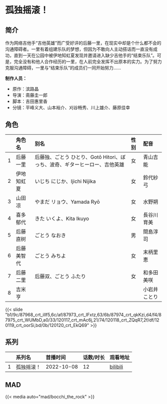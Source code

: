 # 孤独摇滚！


## 简介

作为网络吉他手“吉他英雄”而广受好评的后藤一里，在现实中却是个什么都不会的沟通障碍者。一里有着组建乐队的梦想，但因为不敢向人主动搭话而一直没有成功，直到一天在公园中被伊地知虹夏发现并邀请进入缺少吉他手的“结束乐队”。可是，完全没有和他人合作经历的一里，在人前完全发挥不出原本的实力。为了努力克服沟通障碍，一里与“结束乐队”的成员们一同开始努力……

**制作人员：**
- 原作：滨路晶
- 导演：斋藤圭一郎
- 脚本：吉田惠里香
- 分镜：平峰义大、山本裕介、刈谷畅秀、川上雄介、藤原佳幸

## 角色

|     |   角色名   |   别名  | 性别 |  配音  |
|:--- |:------  |:----      |:---  |:--   |
| 1 | 后藤一里 | 后藤独、ごとう ひとり、Gotō Hitori、ぼっち、波奇、ギターヒーロー、吉他英雄 | 女 | 青山吉能 |
| 2 | 伊地知虹夏 | いじち にじか、Ijichi Nijika | 女 | 鈴代紗弓 |
| 3 | 山田凉 | やまだ リョウ、Yamada Ryō | 女 | 水野朔 |
| 4 | 喜多郁代 | きた いくよ、Kita Ikuyo | 女 | 長谷川育美 |
| 5 | 后藤直树 | ごとう なおき | 男 | 間島淳司 |
| 6 | 后藤美智代 | ごとう みちよ | 女 | 末柄里恵 |
| 7 | 后藤二里 | 后藤双、ごとう ふたり | 女 | 和多田美咲 |
| 8 | 吉米亨 |  |  | 小岩井ことり |

{{< slide "b1/9c/87968_crt_illf5,6c/af/87973_crt_IFxtz,63/6b/87974_crt_qkKzi,d4/f4/87975_crt_WUMbD,a0/33/120117_crt_mAc6j,21/74/120118_crt_ZQqR7,2f/df/120119_crt_oorSi,bd/0b/120120_crt_EkQ69" >}}

## 系列

|     |   系列名   |   首播时间  | 话数/时长  | 观看地址 |
|:---  |:------    |:----      |:---       |:---  |
| 1 | 孤独摇滚！ | 2022-10-08 | 12 | [bilibili](https://www.bilibili.com/bangumi/play/ep693247)  |


## MAD

{{< media auto="mad/bocchi_the_rock" >}}
